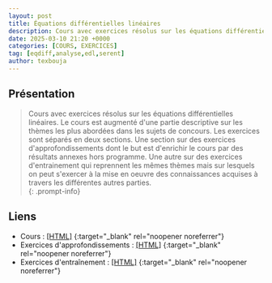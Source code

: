 ```yaml
---
layout: post
title: Équations différentielles linéaires
description: Cours avec exercices résolus sur les équations différentielles linéaires.
date: 2025-03-10 21:20 +0000
categories: [COURS, EXERCICES]
tag: [eqdiff,analyse,edl,serent]
author: texbouja
---
```

## Présentation 
> Cours avec exercices résolus sur les équations différentielles linéaires. Le cours est augmenté d'une partie descriptive sur les thèmes les plus abordées dans les sujets de concours. Les exercices sont séparés en deux sections. Une section sur des exercices d'approfondissements dont le but est d'enrichir le cours par des résultats annexes hors programme. Une autre sur des exercices d'entrainement qui reprennent les mêmes thèmes mais sur lesquels on peut s'exercer à la mise en oeuvre des connaissances acquises à travers les différentes autres parties.    
{: .prompt-info}

## Liens 
- Cours : [[HTML]](https://texbouja.github.io/cpge-eqdiff/ch-eqdiff-cours.html)
    {:target="_blank" rel="noopener noreferrer"}
- Exercices d'approfondissements : [[HTML]](https://texbouja.github.io/cpge-eqdiff/sec-eqdiff-exerises-approfondissement.html)
    {:target="_blank" rel="noopener noreferrer"}
- Exercices d'entraînement : [[HTML]](https://texbouja.github.io/cpge-eqdiff/ch-eqdiff-exercices.html)
    {:target="_blank" rel="noopener noreferrer"}
